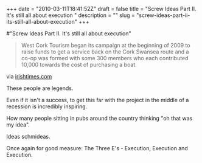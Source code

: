 +++
date = "2010-03-11T18:41:52Z"
draft = false
title = "Screw Ideas Part II. It's still all about execution "
description = ""
slug = "screw-ideas-part-ii-its-still-all-about-execution"
+++

#"Screw Ideas Part II. It's still all about execution"


 <div class="posterous_bookmarklet_entry">
 <blockquote class="posterous_medium_quote">West Cork Tourism began its campaign at the beginning of 2009 to raise funds to get a service back on the Cork Swansea route and a co-op was formed with some 300 members who each contributed 10,000 towards the cost of purchasing a boat.</blockquote>

<div class="posterous_quote_citation">via <a href="http://www.irishtimes.com/newspaper/breaking/2010/0311/breaking71.html">irishtimes.com</a></div>
 <p>These people are legends. 
</p><p>Even if it isn't a success, to get this far with the project in the middle of a recession is incredibly inspiring.
</p><p>How many people sitting in pubs around the country thinking "oh that was my idea". 
</p><p>Ideas schmideas.
</p><p>Once again for good measure: The Three E's - Execution, Execution and Execution.</p></div>
 